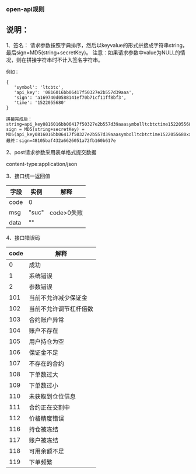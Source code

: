 ### open-api规则

## 说明：

1、签名： 请求参数按照字典排序，然后以keyvalue的形式拼接成字符串string，最后sign=MD5(string+secretKey)。
  注意：如果请求参数中value为NULL的情况，则在拼接字符串时不计入签名字符串。

    例如：
  
    {
       'symbol': 'ltcbtc',
       'api_key': '0816016bb06417f50327e2b557d39aaa',
       'sign': 'a169740d0588141ef70b71cf11ff8bf3',
       'time': '1522055680'
    }

    拼接完成后：
    string=api_key0816016bb06417f50327e2b557d39aaasymbolltcbtctime1522055680
    sign = MD5(string+secretKey) = MD5(api_key0816016bb06417f50327e2b557d39aaasymbolltcbtctime1522055680xxxxxxxxxxxxxxxxx)
    最终：sign=48105baf432a6626051a72fb160b617e
2、post请求参数采用表单格式提交数据

   content-type:application/json

3、接口统一返回值
    
|字段|	实例|	解释|
|------------|--------|------------------|
|code	|0	 |
|msg|	"suc"|	code>0失败|
|data|	""|

4、接口错误码

|code|	解释|
|------------|--------|
|0   |成功|
|1|	系统错误|
|2|	参数错误|
|101|	当前不允许减少保证金|
|102|	当前不允许调节杠杆倍数|
|103|	合约账户异常|
|104|	账户不存在|
|105|	用户持仓为空|
|106|	保证金不足|
|107|	不存在的合约|
|108|	下单数过大|
|109|	下单数过小|
|110|	未获取到仓位信息|
|111|	合约正在交割中|
|112|	价格精度错误|
|116|	持仓被冻结|
|117|	账户被冻结|
|118|	可用余额不足|
|119|	下单频繁|